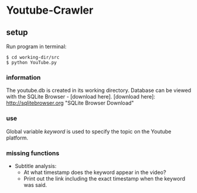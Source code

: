Youtube-Crawler
=========================
## setup
Run program in terminal:

```
$ cd working-dir/src
$ python YouTube.py
```
### information
The youtube.db is created in its working directory.
Database can be viewed with the SQLite Browser - [download here].
[download here]: http://sqlitebrowser.org "SQLite Browser Download"

### use
Global variable *keyword* is used to specify the topic on the Youtube platform. 

### missing functions
- Subtitle analysis:
  - At what timestamp does the keyword appear in the video?
  - Print out the link including the exact timestamp when the keyword was said.